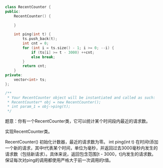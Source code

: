 ```CPP
class RecentCounter {
public:
    RecentCounter() {
        
    }
    
    int ping(int t) {
        ts.push_back(t);
        int cnt = 0;
        for (int i = ts.size() - 1; i >= 0; --i) {
            if (ts[i] >= t - 3000) ++cnt;
            else break;
        }
        return cnt;
    }
private:
    vector<int> ts;
};

/**
 * Your RecentCounter object will be instantiated and called as such:
 * RecentCounter* obj = new RecentCounter();
 * int param_1 = obj->ping(t);
 */
```

题意：你有一个RecentCounter类，它可以统计某个时间段内最近的请求数。

实现RecentCounter类。

RecentCounter() 初始化计数器，最近的请求数为零。
int ping(int t) 在时间t添加一个新的请求，其中t代表某个时间，单位为毫秒，并返回过去3000毫秒内发生的请求数（包括新请求）。具体来说，返回包含范围[t - 3000，t]内发生的请求数。
保证每次对ping的调用都使用严格大于前一次调用的t值。